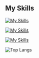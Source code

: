 <!--
**DominicS97/DominicS97** is a ✨ _special_ ✨ repository because its `README.md` (this file) appears on your GitHub profile.

Here are some ideas to get you started:

- 🔭 I’m currently working on ...
- 🌱 I’m currently learning ...
- 👯 I’m looking to collaborate on ...
- 🤔 I’m looking for help with ...
- 💬 Ask me about ...
- 📫 How to reach me: ...
- 😄 Pronouns: ...
- ⚡ Fun fact: ...
-->

## My Skills

[![My Skills](https://skillicons.dev/icons?i=vscode,git&perline=5)](https://skillicons.dev)

[![My Skills](https://skillicons.dev/icons?i=html,css,sass&perline=5)](https://skillicons.dev)

[![My Skills](https://skillicons.dev/icons?i=js,php&perline=5)](https://skillicons.dev)

![Top Langs](https://github-readme-stats.vercel.app/api/top-langs/?username=DominicS97&layout=compact)
